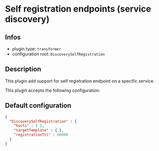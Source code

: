 
# Self registration endpoints (service discovery)

## Infos

* plugin type: `transformer`
* configuration root: `DiscoverySelfRegistration`

## Description

This plugin add support for self registration endpoint on a specific service.

This plugin accepts the following configuration:



## Default configuration

```json
{
  "DiscoverySelfRegistration" : {
    "hosts" : [ ],
    "targetTemplate" : { },
    "registrationTtl" : 60000
  }
}
```




